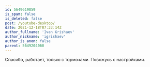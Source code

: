 ```yaml
---
id: 5649619859
is_spam: false
is_deleted: false
post: /youtube-desktop/
date: 2021-12-18T07:33:14Z
author_fullname: 'Ivan Grishaev'
author_nickname: 'igrishaev'
author_is_anon: false
parent: 5649204060
---
```


<p>Спасибо, работает, только с тормозами. Повожусь с настройками.</p>
